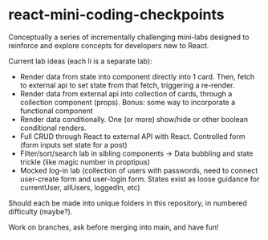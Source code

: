 # react-mini-coding-checkpoints

Conceptually a series of incrementally challenging mini-labs designed to reinforce and explore concepts for developers new to React.

Current lab ideas (each li is a separate lab):

- Render data from state into component directly into 1 card. Then, fetch to external api to set state from that fetch, triggering a re-render.
- Render data from external api into collection of cards, through a collection component (props). Bonus: some way to incorporate a functional component
- Render data conditionally. One (or more) show/hide or other boolean conditional renders.
- Full CRUD through React to external API with React. Controlled form (form inputs set state for a post)
- Filter/sort/search lab in sibling components -> Data bubbling and state trickle (like magic number in proptipus)
- Mocked log-in lab (collection of users with passwords, need to connect user-create form and user-login form. States exist as loose guidance for currentUser, allUsers, loggedIn, etc)


Should each be made into unique folders in this repository, in numbered difficulty (maybe?).

Work on branches, ask before merging into main, and have fun!